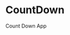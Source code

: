 # CountDown
 Count Down App
          
                            
                                                                                                                                                        
                                                                                                          
                                                                                                           
                                                                                                    
                                                                                              
                                                                
                                         
                                     
           
           
          
